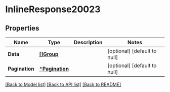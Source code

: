# InlineResponse20023

## Properties
Name | Type | Description | Notes
------------ | ------------- | ------------- | -------------
**Data** | [**[]Group**](Group.md) |  | [optional] [default to null]
**Pagination** | [***Pagination**](Pagination.md) |  | [optional] [default to null]

[[Back to Model list]](../README.md#documentation-for-models) [[Back to API list]](../README.md#documentation-for-api-endpoints) [[Back to README]](../README.md)

